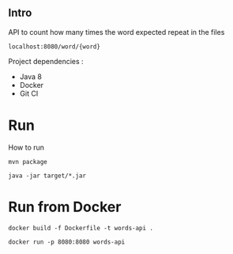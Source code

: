 ## Intro
API to count how many times the word expected repeat in the files
```
localhost:8080/word/{word}
```


Project dependencies :
- Java 8
- Docker 
- Git CI

# Run
How to run
```
mvn package

java -jar target/*.jar
```


# Run from Docker
```
docker build -f Dockerfile -t words-api .

docker run -p 8080:8080 words-api
```

